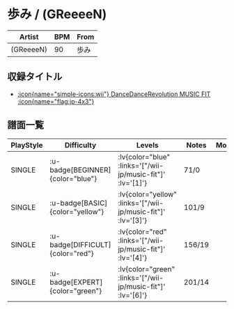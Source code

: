 # 歩み / (GReeeeN)

|Artist|BPM|From|
|------|---|----|
|(GReeeeN)|90|歩み|

## 収録タイトル

- [ :icon{name="simple-icons:wii"} DanceDanceRevolution MUSIC FIT :icon{name="flag:jp-4x3"} ](/wii-jp/music-fit)

## 譜面一覧

|PlayStyle|Difficulty|Levels|Notes|Movie|
|---------|----------|------|-----|-----|
|SINGLE| :u-badge[BEGINNER]{color="blue"} | :lv{color="blue" :links='["/wii-jp/music-fit"]' :lv='[1]'} |71/0||
|SINGLE| :u-badge[BASIC]{color="yellow"} | :lv{color="yellow" :links='["/wii-jp/music-fit"]' :lv='[3]'} |101/9||
|SINGLE| :u-badge[DIFFICULT]{color="red"} | :lv{color="red" :links='["/wii-jp/music-fit"]' :lv='[4]'} |156/19||
|SINGLE| :u-badge[EXPERT]{color="green"} | :lv{color="green" :links='["/wii-jp/music-fit"]' :lv='[6]'} |201/14||
